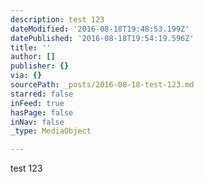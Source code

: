 ```yaml
---
description: test 123
dateModified: '2016-08-18T19:48:53.199Z'
datePublished: '2016-08-18T19:54:19.596Z'
title: ''
author: []
publisher: {}
via: {}
sourcePath: _posts/2016-08-18-test-123.md
starred: false
inFeed: true
hasPage: false
inNav: false
_type: MediaObject

---
```

test 123